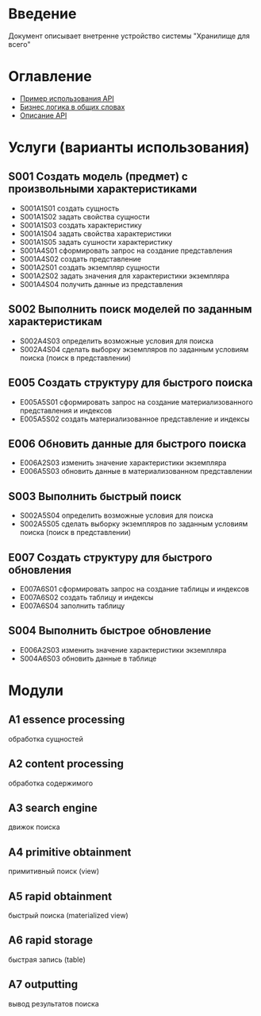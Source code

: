 # Введение
Документ описывает внетренне устройство системы "Хранилище для всего"
# Оглавление
- [Пример использования API](/readme.md)
- [Бизнес логика в общих словах](/inner-workings.md)
- [Описание API](/api-specification.md)
# Услуги (варианты использования)

## S001 Создать модель (предмет) с произвольными характеристиками

- S001A1S01 создать сущность
- S001A1S02 задать свойства сущности
- S001A1S03 создать характеристику
- S001A1S04 задать свойства характеристики
- S001A1S05 задать сушности характеристику
- S001A4S01 сформировать запрос на создание представления
- S001A4S02 создать представление
- S001A2S01 создать экземпляр сущности
- S001A2S02 задать значения для характеристики экземпляра
- S001A4S04 получить данные из представления 

## S002 Выполнить поиск моделей по заданным характеристикам

- S002A4S03 определить возможные условия для поиска
- S002A4S04 сделать выборку экземпляров по заданным условиям поиска (поиск в представлении)

## E005 Создать структуру для быстрого поиска

- E005A5S01 сформировать запрос на создание материализованного представления и индексов
- E005A5S02 создать материализованное представление и индексы

## E006 Обновить данные для быстрого поиска

- E006A2S03 изменить значение характеристики экземпляра
- E006A5S03 обновить данные в материализованном представлении

## S003 Выполнить быстрый поиск

- S002A5S04 определить возможные условия для поиска
- S002A5S05 сделать выборку экземпляров по заданным условиям поиска (поиск в представлении)

## E007 Создать структуру для быстрого обновления

- E007A6S01 сформировать запрос на создание таблицы и индексов
- E007A6S02 создать таблицу и индексы
- E007A6S04 заполнить таблицу

## S004 Выполнить быстрое обновление

- E006A2S03 изменить значение характеристики экземпляра
- S004A6S03 обновить данные в таблице

# Модули

## A1 essence processing

обработка сущностей

## A2 content processing

обработка содержимого

## A3 search engine

движок поиска

## A4 primitive obtainment

примитивный поиск (view)

## A5 rapid obtainment

быстрый поиска (materialized view)

## A6 rapid storage

быстрая запись (table)

## A7 outputting

вывод результатов поиска

